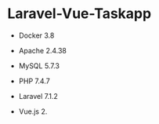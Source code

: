# Laravel-Vue-Taskapp

- Docker 3.8
- Apache 2.4.38
- MySQL 5.7.3

- PHP 7.4.7
- Laravel 7.1.2
- Vue.js 2.
